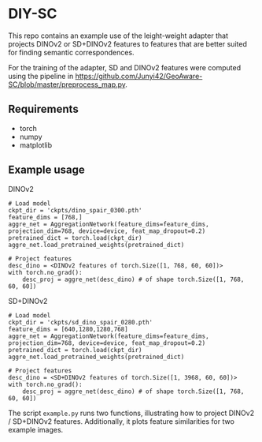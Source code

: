 # DIY-SC

This repo contains an example use of the leight-weight adapter that projects DINOv2 or SD+DINOv2 features to features that are better suited for finding semantic correspondences.

For the training of the adapter, SD and DINOv2 features were computed using the pipeline in https://github.com/Junyi42/GeoAware-SC/blob/master/preprocess_map.py.


## Requirements
- torch
- numpy
- matplotlib


## Example usage

DINOv2
```
# Load model
ckpt_dir = 'ckpts/dino_spair_0300.pth'
feature_dims = [768,]
aggre_net = AggregationNetwork(feature_dims=feature_dims, projection_dim=768, device=device, feat_map_dropout=0.2)
pretrained_dict = torch.load(ckpt_dir)
aggre_net.load_pretrained_weights(pretrained_dict)

# Project features
desc_dino = <DINOv2 features of torch.Size([1, 768, 60, 60])>
with torch.no_grad():
    desc_proj = aggre_net(desc_dino) # of shape torch.Size([1, 768, 60, 60])
```

SD+DINOv2
```
# Load model
ckpt_dir = 'ckpts/sd_dino_spair_0280.pth'
feature_dims = [640,1280,1280,768]
aggre_net = AggregationNetwork(feature_dims=feature_dims, projection_dim=768, device=device, feat_map_dropout=0.2)
pretrained_dict = torch.load(ckpt_dir)
aggre_net.load_pretrained_weights(pretrained_dict)

# Project features
desc_dino = <SD+DINOv2 features of torch.Size([1, 3968, 60, 60])>
with torch.no_grad():
    desc_proj = aggre_net(desc_dino) # of shape torch.Size([1, 768, 60, 60])
```

The script `example.py` runs two functions, illustrating how to project DINOv2 / SD+DINOv2 features.
Additionally, it plots feature similarities for two example images.
